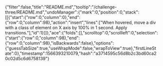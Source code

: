 {"filter":false,"title":"README.md","tooltip":"/challenge-three/README.md","undoManager":{"mark":0,"position":0,"stack":[[{"start":{"row":0,"column":0},"end":{"row":0,"column":98},"action":"insert","lines":["When hovered, move a div with a class of element on X axis by 100% in 1 second. Apply transitions."],"id":1}]]},"ace":{"folds":[],"scrolltop":0,"scrollleft":0,"selection":{"start":{"row":0,"column":98},"end":{"row":0,"column":98},"isBackwards":false},"options":{"guessTabSize":true,"useWrapMode":false,"wrapToView":true},"firstLineState":0},"timestamp":1566393210079,"hash":"a3714595c56d8b2c3bd60ca20c02d5c6d6758139"}